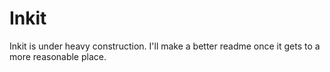 # Inkit
Inkit is under heavy construction. I'll make a better readme once it gets to a more reasonable place.
